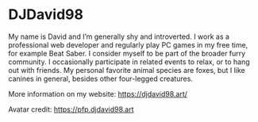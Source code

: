 # DJDavid98

My name is David and I’m generally shy and introverted. I work as a professional web developer and regularly play PC games in my free time, for example Beat Saber. I consider myself to be part of the broader furry community. I occasionally participate in related events to relax, or to hang out with friends. My personal favorite animal species are foxes, but I like canines in general, besides other four-legged creatures.

More information on my website: https://djdavid98.art/

Avatar credit: https://pfp.djdavid98.art
